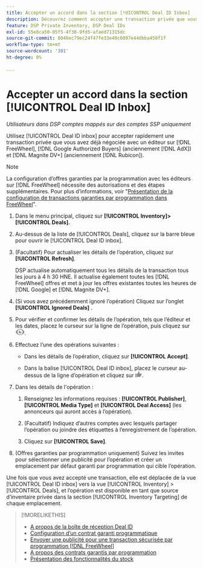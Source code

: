 ```yaml
---
title: Accepter un accord dans la section [!UICONTROL Deal ID Inbox]
description: Découvrez comment accepter une transaction privée que vous avez déjà négociée avec un éditeur sur  [!DNL FreeWheel], [!DNL Google Authorized Buyers] (formerly known as [!DNL AdX]), and [!DNL Magnite DV+] (anciennement [!DNL Rubicon]) à l’aide de la boîte de réception Deal ID.
feature: DSP Private Inventory, DSP Deal IDs
exl-id: 55e8ca50-05f5-4f38-9fd5-afaed71315dc
source-git-commit: 8046ec79ec24f47fe33e49c6097e44dbba450f1f
workflow-type: tm+mt
source-wordcount: '301'
ht-degree: 0%

---
```


# Accepter un accord dans la section [!UICONTROL Deal ID Inbox]

*Utilisateurs dans DSP comptes mappés sur des comptes SSP uniquement*

Utilisez [!UICONTROL Deal ID inbox] pour accepter rapidement une transaction privée que vous avez déjà négociée avec un éditeur sur [!DNL FreeWheel], [!DNL Google Authorized Buyers] (anciennement [!DNL AdX]) et [!DNL Magnite DV+] (anciennement [!DNL Rubicon]).

>[!NOTE]
>
>La configuration d’offres garanties par la programmation avec les éditeurs sur [!DNL FreeWheel] nécessite des autorisations et des étapes supplémentaires. Pour plus d’informations, voir &quot;[Présentation de la configuration de transactions garanties par programmation dans FreeWheel](freewheel-overview.md)&quot;.

1. Dans le menu principal, cliquez sur **[!UICONTROL Inventory]> [!UICONTROL Deals].**

1. Au-dessus de la liste de [!UICONTROL Deals], cliquez sur la barre bleue pour ouvrir le [!UICONTROL Deal ID inbox].

1. (Facultatif) Pour actualiser les détails de l’opération, cliquez sur **[!UICONTROL Refresh]**.

   DSP actualise automatiquement tous les détails de la transaction tous les jours à 4 h 30 HNE. Il actualise également toutes les [!DNL FreeWheel] offres et met à jour les offres existantes toutes les heures de [!DNL Google] et [!DNL Magnite DV+].

1. (Si vous avez précédemment ignoré l’opération) Cliquez sur l’onglet **[!UICONTROL Ignored Deals]** .

1. Pour vérifier et confirmer les détails de l’opération, tels que l’éditeur et les dates, placez le curseur sur la ligne de l’opération, puis cliquez sur ![Réviser](/help/dsp/assets/review.png).

1. Effectuez l’une des opérations suivantes :

   * Dans les détails de l’opération, cliquez sur **[!UICONTROL Accept]**.

   * Dans la balise [!UICONTROL Deal ID inbox], placez le curseur au-dessus de la ligne d’opération et cliquez sur ![Accepter](/help/dsp/assets/accept.png).

1. Dans les détails de l&#39;opération :
   1. Renseignez les informations requises : **[!UICONTROL Publisher]**, **[!UICONTROL Media Type]** et **[!UICONTROL Deal Access]** (les annonceurs qui auront accès à l’opération).
   1. (Facultatif) Indiquez d’autres comptes avec lesquels partager l’opération ou joindre des étiquettes à l’enregistrement de l’opération.

   1. Cliquez sur **[!UICONTROL Save]**.

1. (Offres garanties par programmation uniquement) Suivez les invites pour sélectionner une publicité pour l’opération et créer un emplacement par défaut garanti par programmation qui cible l’opération.

Une fois que vous avez accepté une transaction, elle est déplacée de la vue [!UICONTROL Deal ID inbox] vers la vue [!UICONTROL Inventory] > [!UICONTROL Deals], et l’opération est disponible en tant que source d’inventaire privée dans la section [!UICONTROL Inventory Targeting] de chaque emplacement.

>[!MORELIKETHIS]
>
>* [A propos de la boîte de réception Deal ID](deal-id-inbox-about.md)
>* [Configuration d’un contrat garanti programmatique](programmatic-guaranteed-set-up.md)
>* [Envoyer une publicité pour une transaction sécurisée par programmation [!DNL FreeWheel]](freewheel-submit.md)
>* [A propos des contrats garantis par programmation](programmatic-guaranteed-about.md)
>* [Présentation des fonctionnalités du stock](inventory-overview.md)

